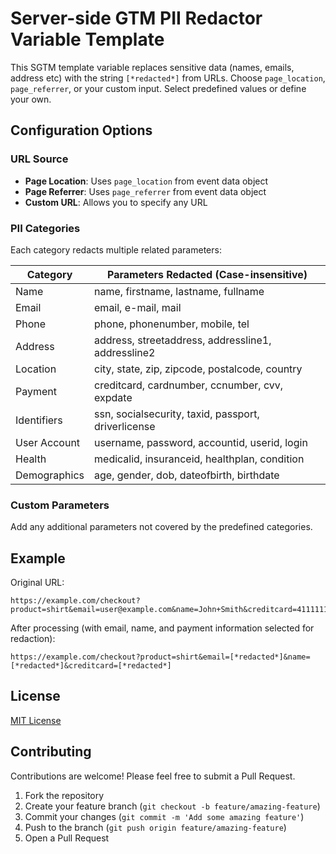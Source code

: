 # Server-side GTM PII Redactor Variable Template

This SGTM template variable replaces sensitive data (names, emails, address etc) with the string `[*redacted*]` from URLs. Choose `page_location`, `page_referrer`, or your custom input. Select predefined values or define your own.

## Configuration Options

### URL Source

- **Page Location**: Uses `page_location` from event data object
- **Page Referrer**: Uses `page_referrer` from event data object
- **Custom URL**: Allows you to specify any URL

### PII Categories

Each category redacts multiple related parameters:

| Category     | Parameters Redacted (Case-insensitive)              |
| ------------ | --------------------------------------------------- |
| Name         | name, firstname, lastname, fullname                 |
| Email        | email, e-mail, mail                                 |
| Phone        | phone, phonenumber, mobile, tel                     |
| Address      | address, streetaddress, addressline1, addressline2  |
| Location     | city, state, zip, zipcode, postalcode, country      |
| Payment      | creditcard, cardnumber, ccnumber, cvv, expdate      |
| Identifiers  | ssn, socialsecurity, taxid, passport, driverlicense |
| User Account | username, password, accountid, userid, login        |
| Health       | medicalid, insuranceid, healthplan, condition       |
| Demographics | age, gender, dob, dateofbirth, birthdate            |

### Custom Parameters

Add any additional parameters not covered by the predefined categories.

## Example

Original URL:

```
https://example.com/checkout?product=shirt&email=user@example.com&name=John+Smith&creditcard=4111111111111111
```

After processing (with email, name, and payment information selected for redaction):

```
https://example.com/checkout?product=shirt&email=[*redacted*]&name=[*redacted*]&creditcard=[*redacted*]
```

## License

[MIT License](LICENSE)

## Contributing

Contributions are welcome! Please feel free to submit a Pull Request.

1. Fork the repository
2. Create your feature branch (`git checkout -b feature/amazing-feature`)
3. Commit your changes (`git commit -m 'Add some amazing feature'`)
4. Push to the branch (`git push origin feature/amazing-feature`)
5. Open a Pull Request
